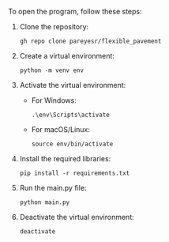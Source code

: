 To open the program, follow these steps:

1. Clone the repository:
    ```
    gh repo clone pareyesr/flexible_pavement
    ```

2. Create a virtual environment:
    ```
    python -m venv env
    ```

3. Activate the virtual environment:
    - For Windows:
      ```
      .\env\Scripts\activate
      ```
    - For macOS/Linux:
      ```
      source env/bin/activate
      ```

4. Install the required libraries:
    ```
    pip install -r requirements.txt
    ```

5. Run the main.py file:
    ```
    python main.py
    ```
6. Deactivate the virtual environment:
    ```
    deactivate
    ```
